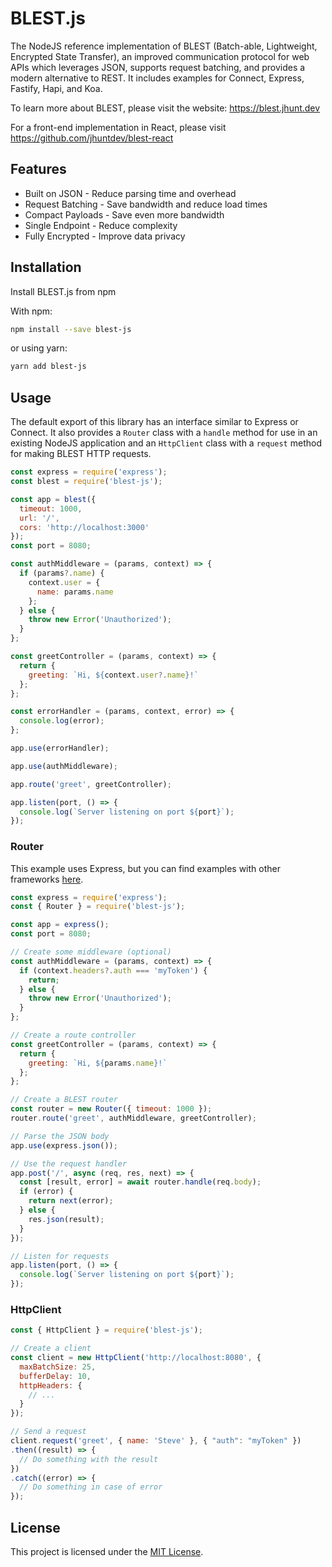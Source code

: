 # BLEST.js

The NodeJS reference implementation of BLEST (Batch-able, Lightweight, Encrypted State Transfer), an improved communication protocol for web APIs which leverages JSON, supports request batching, and provides a modern alternative to REST. It includes examples for Connect, Express, Fastify, Hapi, and Koa.

To learn more about BLEST, please visit the website: https://blest.jhunt.dev

For a front-end implementation in React, please visit https://github.com/jhuntdev/blest-react

## Features

- Built on JSON - Reduce parsing time and overhead
- Request Batching - Save bandwidth and reduce load times
- Compact Payloads - Save even more bandwidth
- Single Endpoint - Reduce complexity
- Fully Encrypted - Improve data privacy

## Installation

Install BLEST.js from npm

With npm:
```bash
npm install --save blest-js
```
or using yarn:
```bash
yarn add blest-js
```

## Usage

The default export of this library has an interface similar to Express or Connect. It also provides a `Router` class with a `handle` method for use in an existing NodeJS application and an `HttpClient` class with a `request` method for making BLEST HTTP requests.

```javascript
const express = require('express');
const blest = require('blest-js');

const app = blest({
  timeout: 1000,
  url: '/',
  cors: 'http://localhost:3000'
});
const port = 8080;

const authMiddleware = (params, context) => {
  if (params?.name) {
    context.user = {
      name: params.name
    };
  } else {
    throw new Error('Unauthorized');
  }
};

const greetController = (params, context) => {
  return {
    greeting: `Hi, ${context.user?.name}!`
  };
};

const errorHandler = (params, context, error) => {
  console.log(error);
};

app.use(errorHandler);

app.use(authMiddleware);

app.route('greet', greetController);

app.listen(port, () => {
  console.log(`Server listening on port ${port}`);
});
```

### Router

This example uses Express, but you can find examples with other frameworks [here](examples).

```javascript
const express = require('express');
const { Router } = require('blest-js');

const app = express();
const port = 8080;

// Create some middleware (optional)
const authMiddleware = (params, context) => {
  if (context.headers?.auth === 'myToken') {
    return;
  } else {
    throw new Error('Unauthorized');
  }
};

// Create a route controller
const greetController = (params, context) => {
  return {
    greeting: `Hi, ${params.name}!`
  };
};

// Create a BLEST router
const router = new Router({ timeout: 1000 });
router.route('greet', authMiddleware, greetController);

// Parse the JSON body
app.use(express.json());

// Use the request handler
app.post('/', async (req, res, next) => {
  const [result, error] = await router.handle(req.body);
  if (error) {
    return next(error);
  } else {
    res.json(result);
  }
});

// Listen for requests
app.listen(port, () => {
  console.log(`Server listening on port ${port}`);
});
```

### HttpClient

```javascript
const { HttpClient } = require('blest-js');

// Create a client
const client = new HttpClient('http://localhost:8080', {
  maxBatchSize: 25,
  bufferDelay: 10,
  httpHeaders: {
    // ...
  }
});

// Send a request
client.request('greet', { name: 'Steve' }, { "auth": "myToken" })
.then((result) => {
  // Do something with the result
})
.catch((error) => {
  // Do something in case of error
});
```

## License

This project is licensed under the [MIT License](LICENSE).